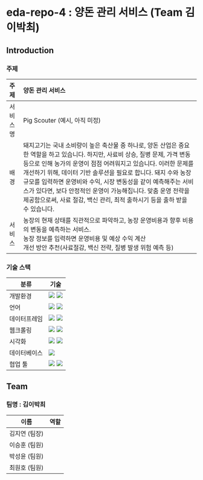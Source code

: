# eda-repo-4 : 양돈 관리 서비스 (Team 김이박최)

## Introduction

### 주제
| 주제 | 양돈 관리 서비스 |
|:---|:---|
| 서비스 명 | Pig Scouter (예시, 아직 미정) |
| 배경 | 돼지고기는 국내 소비량이 높은 축산물 중 하나로, 양돈 산업은 중요한 역할을 하고 있습니다. 하지만, 사료비 상승, 질병 문제, 가격 변동 등으로 인해 농가의 운영이 점점 어려워지고 있습니다. 이러한 문제를 개선하기 위해, 데이터 기반 솔루션을 필요로 합니다. 돼지 수와 농장 규모를 입력하면 운영비와 수익, 시장 변동성을 같이 예측해주는 서비스가 있다면, 보다 안정적인 운영이 가능해집니다. 맞춤 운영 전략을 제공함으로써, 사료 절감, 백신 관리, 최적 출하시기 등을 출하 받을 수 있습니다.
| 서비스 | 농장의 현재 상태를 직관적으로 파악하고, 농장 운영비용과 향후 비용의 변동을 예측하는 서비스. <br> 농장 정보를 입력하면 운영비용 및 예상 수익 계산 <br> 개선 방안 추천(사료절감, 백신 전략, 질병 발생 위험 예측 등)|

### 기술 스택
|분류|기술|
|---|---|
|개발환경|<img src="https://img.shields.io/badge/Linux-FCC624?style=for-the-badge&logo=linux&logoColor=white"/> <img src="https://img.shields.io/badge/Ubuntu-E95420?style=for-the-badge&logo=Ubuntu&logoColor=white"/>|
|언어|<img src="https://img.shields.io/badge/Python-3776AB?style=for-the-badge&logo=Python&logoColor=white"/> <img src="https://img.shields.io/badge/Beautiful%20Soup-4B8BBE?style=for-the-badge&logo=python&logoColor=white"/> 
|데이터프레임|<img src="https://img.shields.io/badge/Pandas-150458?style=for-the-badge&logo=Pandas&logoColor=white"/> <img src="https://img.shields.io/badge/Numpy-013243?style=for-the-badge&logo=numpy&logoColor=white"/>|
|웹크롤링|<img src="https://img.shields.io/badge/Beautiful%20Soup-000000?style=for-the-badge&logoColor=white"/> <img src="https://img.Shields.io/badge/selenium-43B02A?style=for-the-badge&logo=selenium&logoColor=white"/>|
|시각화| <img src="https://img.shields.io/badge/Matplotlib-301D81?style=for-the-badge&logo=Python&logoColor=white"/> <img src="https://img.shields.io/badge/Seaborn-50BFDE?style=for-the-badge&logo=Python&logoColor=white"/>|
|데이터베이스|<img src="https://img.shields.io/badge/MYSQL-4479A1?style=for-the-badge&logo=mysql&logoColor=white"/>|
|협업 툴|<img src="https://img.shields.io/badge/confluence-172B4D?style=for-the-badge&logo=confluence&logoColor=white"/> <img src="https://img.shields.io/badge/slack-4A154B?style=for-the-badge&logo=slack&logoColor=white"/> |



## Team
### 팀명 : 김이박최
| 이름 | 역할 |
|:---:|---|
| 김지연 (팀장) |  |
| 이승훈 (팀원) |  |
| 박성윤 (팀원) |  |
| 최원호 (팀원) |  |
